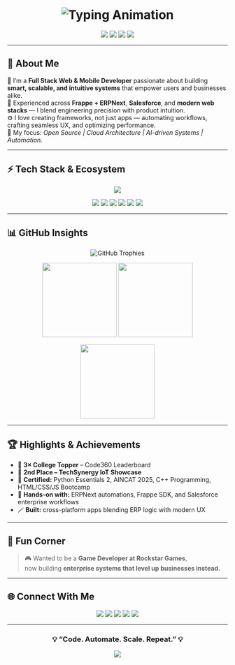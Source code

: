 <!-- ✨ ARYAN BARDE | FUTURISTIC DEVELOPER PORTFOLIO -->
<!-- Theme: Neon Glow (AlfaStack Brand Palette) -->

<h1 align="center">
  <img src="https://readme-typing-svg.herokuapp.com?font=Orbitron&weight=700&size=28&duration=2500&pause=800&color=996EFF&center=true&vCenter=true&width=700&lines=Hey+there+👋,+I'm+Aryan+Barde;Full+Stack+Engineer+%7C+Frappe+%26+ERPNext+Developer;Salesforce+%7C+Cloud+%7C+AI+Automation+Enthusiast" alt="Typing Animation" />
</h1>

<p align="center">
  <a href="https://bento.me/aryanbarde80"><img src="https://img.shields.io/badge/🌐%20Portfolio-bento.me%2Faryanbarde80-996EFF?style=for-the-badge&logo=vercel"></a>
  <a href="mailto:aryanbarde80@gmail.com"><img src="https://img.shields.io/badge/✉️%20Contact-aryanbarde80@gmail.com-1E1B4B?style=for-the-badge&logo=gmail"></a>
  <a href="https://linkedin.com/in/aryanbarde80"><img src="https://img.shields.io/badge/LinkedIn-Aryan%20Barde-blue?style=for-the-badge&logo=linkedin"></a>
  <a href="https://x.com/aryan62505"><img src="https://img.shields.io/badge/X%20(Twitter)-@aryan62505-000000?style=for-the-badge&logo=x"></a>
</p>

---

## 🧠 About Me

🚀 I’m a **Full Stack Web & Mobile Developer** passionate about building **smart, scalable, and intuitive systems** that empower users and businesses alike.  
💼 Experienced across **Frappe + ERPNext**, **Salesforce**, and **modern web stacks** — I blend engineering precision with product intuition.  
⚙️ I love creating frameworks, not just apps — automating workflows, crafting seamless UX, and optimizing performance.  
🎯 My focus: *Open Source | Cloud Architecture | AI-driven Systems | Automation.*

---

## ⚡ Tech Stack & Ecosystem

<p align="center">
  <img src="https://skillicons.dev/icons?i=frappe,react,nextjs,nodejs,express,flutter,python,cpp,tailwind,postgres,mongodb,firebase,docker,linux,git,salesforce,vscode" />
</p>

<p align="center">
  <img src="https://img.shields.io/badge/Frappe%20%7C%20ERPNext-Custom%20Apps%20%7C%20Doctypes%20%7C%20Automations-996EFF?style=for-the-badge">
  <img src="https://img.shields.io/badge/Salesforce-Apex%20%7C%20LWC%20%7C%20Automation-1E1B4B?style=for-the-badge">
  <img src="https://img.shields.io/badge/Frontend-React%20%7C%20Next.js%20%7C%20TailwindCSS-6C63FF?style=for-the-badge">
  <img src="https://img.shields.io/badge/Backend-Node.js%20%7C%20Express%20%7C%20REST%20APIs-5E4BE1?style=for-the-badge">
  <img src="https://img.shields.io/badge/Database-PostgreSQL%20%7C%20MongoDB%20%7C%20Firebase-4A3AC5?style=for-the-badge">
  <img src="https://img.shields.io/badge/Cloud%20%26%20DevOps-Docker%20%7C%20Bench%20CLI%20%7C%20Ubuntu-372A78?style=for-the-badge">
</p>

---

## 📊 GitHub Insights

<p align="center">
  <img src="https://github-profile-trophy.vercel.app/?username=aryanbarde80&theme=radical&no-bg=true&row=1&column=7" alt="GitHub Trophies" />
</p>

<p align="center">
  <img src="https://github-readme-stats.vercel.app/api?username=aryanbarde80&show_icons=true&theme=tokyonight&hide_border=true" height="170" />
  <img src="https://github-readme-stats.vercel.app/api/top-langs/?username=aryanbarde80&layout=compact&theme=tokyonight&hide_border=true" height="170" />
</p>

<p align="center">
  <img src="https://github-readme-streak-stats.herokuapp.com?user=aryanbarde80&theme=tokyonight&hide_border=true" height="170" />
</p>

---

## 🏆 Highlights & Achievements

- 🥇 **3× College Topper** – Code360 Leaderboard  
- 🥈 **2nd Place – TechSynergy IoT Showcase**  
- 🧩 **Certified:** Python Essentials 2, AINCAT 2025, C++ Programming, HTML/CSS/JS Bootcamp  
- 💼 **Hands-on with:** ERPNext automations, Frappe SDK, and Salesforce enterprise workflows  
- 🪄 **Built:** cross-platform apps blending ERP logic with modern UX  

---

## 💬 Fun Corner

> 🎮 Wanted to be a **Game Developer at Rockstar Games**,  
> now building **enterprise systems that level up businesses instead.**

---

## 🌐 Connect With Me

<p align="center">
  <a href="https://linkedin.com/in/aryanbarde80"><img src="https://img.shields.io/badge/LinkedIn-0A66C2?style=for-the-badge&logo=linkedin&logoColor=white"></a>
  <a href="https://x.com/aryan62505"><img src="https://img.shields.io/badge/Twitter-1DA1F2?style=for-the-badge&logo=x&logoColor=white"></a>
  <a href="https://leetcode.com/aryanbarde80"><img src="https://img.shields.io/badge/LeetCode-F89F1B?style=for-the-badge&logo=leetcode&logoColor=white"></a>
  <a href="https://www.hackerrank.com/aryanbarde80"><img src="https://img.shields.io/badge/HackerRank-2EC866?style=for-the-badge&logo=hackerrank&logoColor=white"></a>
  <a href="https://bento.me/aryanbarde80"><img src="https://img.shields.io/badge/Bento-6C63FF?style=for-the-badge&logo=vercel&logoColor=white"></a>
</p>

---

<h3 align="center">💡 “Code. Automate. Scale. Repeat.” 💡</h3>

<p align="center">
  <img src="https://capsule-render.vercel.app/api?type=waving&color=996EFF&height=90&section=footer" />
</p>
